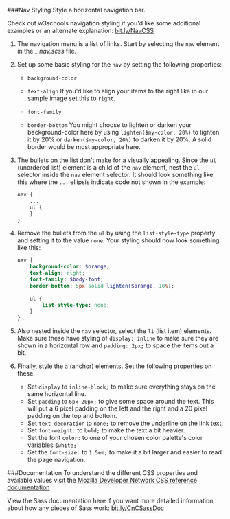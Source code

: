 ###Nav Styling
Style a horizontal navigation bar.

Check out w3schools navigation styling if you'd like some additional examples or an alternate explanation: [bit.ly/NavCSS](http://bit.ly/NavCSS)

1. The navigation menu is a list of links. Start by selecting the `nav` element in the _ _nav.scss_ file.

2. Set up some basic styling for the `nav` by setting the following properties:

    * `background-color`
    
    * `text-align` If you'd like to align your items to the right like in our sample image set this to `right`.
    
    * `font-family`
    
    * `border-bottom` 
    You might choose to lighten or darken your background-color here by using `lighten($my-color, 20%)` to lighten it by 20% or `darken($my-color, 20%)` to darken it by 20%. A solid border would be most appropriate here.

3. The bullets on the list don't make for a visually appealing.  Since the `ul` (unordered list) element is a child of the `nav` element, nest the `ul` selector inside the `nav` element selector.  It should look something like this where the `...` ellipsis indicate code not shown in the example:

    ```sass
    nav {
        ...
        ul {
        }
    }
    ```

4. Remove the bullets from the `ul` by using the `list-style-type` property and setting it to the value `none`.  Your styling should now look something like this:

    ```sass
    nav {
        background-color: $orange;
        text-align: right;
        font-family: $body-font;
        border-bottom: 5px solid lighten($orange, 10%);
        
        ul {
            list-style-type: none;
        }
    }
    ```
    
4. Also nested inside the `nav` selector, select the `li` (list item) elements.  Make sure these have styling of `display: inline` to make sure they are shown in a horizontal row and `padding: 2px;` to space the items out a bit.

5. Finally, style the `a` (anchor) elements. Set the following properties on these:

    * Set `display` to `inline-block;` to make sure everything stays on the same horizontal line.
    * Set `padding` to `6px 20px;` to give some space around the text.  This will put a 6 pixel padding on the left and the right and a 20 pixel padding on the top and bottom.  
    * Set `text-decoration` to `none;` to remove the underline on the link text.
    * Set `font-weight:` to `bold;` to make the text a bit heavier.
    * Set the font `color:` to one of your chosen color palette's color variables `$white;`
    * Set the `font-size:` to `1.5em;` to make it a bit larger and easier to read the page navigation.
    
###Documentation
To understand the different CSS properties and available values visit the [Mozilla Developer Network CSS reference documentation](https://developer.mozilla.org/en-US/docs/Web/CSS/Reference)

View the Sass documentation here if you want more detailed information about how any pieces of Sass work: [bit.ly/CnCSassDoc](http://bit.ly/CnCSassDoc) 